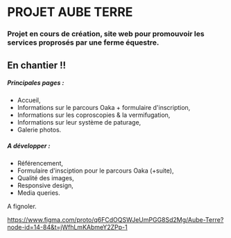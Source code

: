 # PROJET AUBE TERRE

### Projet en cours de création, site web pour promouvoir les services proprosés par une ferme équestre.
## En chantier !!

##### Principales pages :
* Accueil,
* Informations sur le parcours Oaka + formulaire d'inscription,
* Informations sur les coproscopies & la vermifugation,
* Informations sur leur système de paturage,
* Galerie photos.

##### A développer :
* Référencement,
* Formulaire d'insciption pour le parcours Oaka (+suite),
* Qualité des images,
* Responsive design,
* Media queries.

A fignoler.

https://www.figma.com/proto/q6FCdOQSWJeUmPGG8Sd2Mg/Aube-Terre?node-id=14-84&t=jWfhLmKAbmeY2ZPp-1
